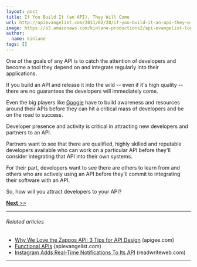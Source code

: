 ```yaml
---
layout: post
title: If You Build It (an API), They Will Come
url: http://apievangelist.com/2011/02/28/if-you-build-it-an-api-they-will-come/
image: https://s3.amazonaws.com/kinlane-productions2/api-evangelist-logos/api-evangelist-butterfly-vertical.png
author:
  name: kinlane
tags: []
---
```

One of the goals of any API is to catch the attention of developers and become a tool they depend on and integrate regularly into their applications.

If you build an API and release it into the wild -- even if it's high quality -- there are no guarantees the developers will immediately come.

Even the big players like [Google](http://www.kinlane.com/category/google/) have to build awareness and resources around their APIs before they can hit a critical mass of developers and be on the road to success.

Developer presence and activity is critical in attracting new developers and partners to an API.

Partners want to see that there are qualified, highly skilled and reputable developers available who can work on a particular API before they'll consider integrating that API into their own systems.

For their part, developers want to see there are others to learn from and others who are actively using an API before they'll commit to integrating their software with an API.

So, how will you attract developers to your API?

[**Next** >>](http://apievangelist.com/2011/02/28/provide-high-quality-professional-api-developers-with-elance/ "Provide High Quality, Professional API Developers with Elance")

* * *

###### Related articles

*   [Why We Love the Zappos API: 3 Tips for API Design](http://blog.apigee.com/apigee_blog/detail/api_design_zappos/) (apigee.com)
*   [Functional APIs](http://apievangelist.com/2011/01/30/functional-apis/) (apievangelist.com)
*   [Instagram Adds Real-Time Notifications To Its API](http://www.readwriteweb.com/hack/2011/02/instagram-adds-real-time-notif.php) (readwriteweb.com)

* * *